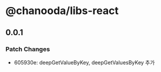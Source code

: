 # @chanooda/libs-react

## 0.0.1

### Patch Changes

- 605930e: deepGetValueByKey, deepGetValuesByKey 추가
